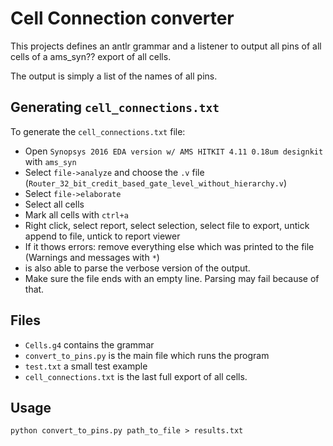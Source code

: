 # Cell Connection converter

This projects defines an antlr grammar and a listener to output all pins of all cells of a ams_syn?? export of all cells.

The output is simply a list of the names of all pins.

## Generating `cell_connections.txt`

To generate the `cell_connections.txt` file:
 - Open `Synopsys 2016 EDA version w/ AMS HITKIT 4.11 0.18um designkit` with `ams_syn`
 - Select `file->analyze` and choose the `.v` file (`Router_32_bit_credit_based_gate_level_without_hierarchy.v`)
 - Select `file->elaborate`
 - Select all cells
 - Mark all cells with `ctrl+a`
 - Right click, select report, select selection, select file to export, untick append to file, untick to report viewer
 - If it thows errors: remove everything else which was printed to the file (Warnings and messages with `*`)
 - is also able to parse the verbose version of the output.
 - Make sure the file ends with an empty line. Parsing may fail because of that.


## Files
 - `Cells.g4` contains the grammar
 - `convert_to_pins.py` is the main file which runs the program
 - `test.txt` a small test example
 - `cell_connections.txt` is the last full export of all cells.

## Usage
    python convert_to_pins.py path_to_file > results.txt
